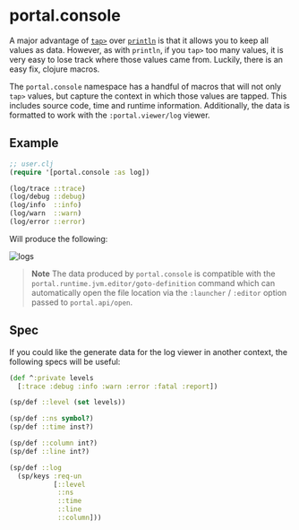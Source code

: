 # portal.console

A major advantage of [`tap>`](https://clojuredocs.org/clojure.core/tap%3E) over
[`println`](https://clojuredocs.org/clojure.core/println) is that it allows you
to keep all values as data. However, as with `println`, if you `tap>` too many
values, it is very easy to lose track where those values came from. Luckily,
there is an easy fix, clojure macros.

The `portal.console` namespace has a handful of macros that will not only `tap>`
values, but capture the context in which those values are tapped. This includes
source code, time and runtime information. Additionally, the data is formatted
to work with the `:portal.viewer/log` viewer.

## Example

```clojure
;; user.clj
(require '[portal.console :as log])

(log/trace ::trace)
(log/debug ::debug)
(log/info  ::info)
(log/warn  ::warn)
(log/error ::error)
```

Will produce the following:

![logs](https://user-images.githubusercontent.com/1986211/196558924-d07fa896-2550-427e-b437-9a6f83fba1fb.png)

> **Note** The data produced by `portal.console` is compatible with the
> `portal.runtime.jvm.editor/goto-definition` command which can automatically
> open the file location via the `:launcher` / `:editor` option passed to
> `portal.api/open`.

## Spec

If you could like the generate data for the log viewer in another context, the
following specs will be useful:

```clojure
(def ^:private levels
  [:trace :debug :info :warn :error :fatal :report])

(sp/def ::level (set levels))

(sp/def ::ns symbol?)
(sp/def ::time inst?)

(sp/def ::column int?)
(sp/def ::line int?)

(sp/def ::log
  (sp/keys :req-un
           [::level
            ::ns
            ::time
            ::line
            ::column]))
```
